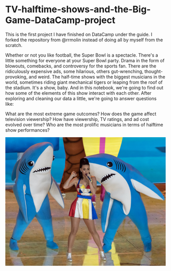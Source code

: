 # TV-halftime-shows-and-the-Big-Game-DataCamp-project
This is the first project I have finished on DataCamp under the guide. I forked the repository from @rrmolin instead of doing all by myself from the scratch.

Whether or not you like football, the Super Bowl is a spectacle. There's a little something for everyone at your Super Bowl party. Drama in the form of blowouts, comebacks, and controversy for the sports fan. There are the ridiculously expensive ads, some hilarious, others gut-wrenching, thought-provoking, and weird. The half-time shows with the biggest musicians in the world, sometimes riding giant mechanical tigers or leaping from the roof of the stadium. It's a show, baby. And in this notebook, we're going to find out how some of the elements of this show interact with each other. After exploring and cleaning our data a little, we're going to answer questions like:

What are the most extreme game outcomes?
How does the game affect television viewership?
How have viewership, TV ratings, and ad cost evolved over time?
Who are the most prolific musicians in terms of halftime show performances?

![alt text](https://github.com/dsnewbie2021/TV-halftime-shows-and-the-Big-Game-DataCamp-project/blob/master/left_shark.jpg?raw=true)



